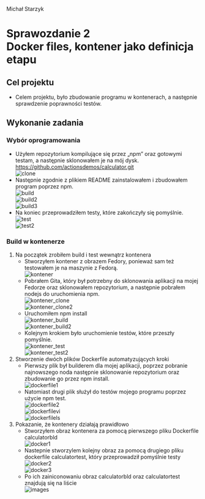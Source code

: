 Michał Starzyk
# Sprawozdanie 2 <br> Docker files, kontener jako definicja etapu

## Cel projektu
* Celem projektu, było zbudowanie programu w kontenerach, a następnie sprawdzenie poprawności testów. 

## Wykonanie zadania
### Wybór oprogramowania
* Użyłem repozytorium kompilujące się przez „npm” oraz gotowymi testam, a następnie sklonowałem je na mój dysk. https://github.com/actionsdemos/calculator.git
<br> ![clone](clone.png)
* Następnie zgodnie z plikiem README zainstalowałem i zbudowałem program poprzez npm.
<br> ![build](build.png)
<br> ![build2](build2.png)
<br> ![build3](build3.png)
*  Na koniec przeprowadziłem testy, które zakończyły się pomyślnie.
<br> ![test](test.png)
<br> ![test2](test2.png)
### Build w kontenerze
1. Na początek zrobiłem build i test wewnątrz kontenera
   * Stworzyłem kontener z obrazem Fedory, ponieważ sam też testowałem je na maszynie z Fedorą.
  <br> ![kontener](kontener.png)
   * Pobrałem Gita, który był potrzebny do sklonowania aplikacji na mojej Fedorze oraz sklonowałem repozytorium, a następnie pobrałem nodejs do uruchomienia npm.
  <br> ![kontener_clone](kontener_clone.png)
<br> ![kontener_clone2](kontener_clone2.png)
   * Uruchomiłem npm install
  <br> ![kontener_build](kontener_build.png)
<br> ![kontener_build2](kontener_build2.png)
   * Kolejnym krokiem było uruchomienie testów, które przeszły pomyślnie.
<br> ![kontener_test](kontener_test.png)
<br> ![kontener_test2](kontener_test2.png)
2. Stworzenie dwóch plików Dockerfile automatyzujących kroki
    * Pierwszy plik był builderem dla mojej aplikacji, poprzez pobranie najnowszego noda następnie sklonowanie repozytorium oraz zbudowanie go przez npm install.
  <br> ![dockerfile1](dockerfile1.png)
    * Natomiast drugi plik służył do testów mojego programu poprzez użycie npm test.
      <br> ![dockerfile2](test2.png)
      <br> ![dockerfilevi](test2.png)
      <br> ![dockerfilels](test2.png)
3. Pokazanie, że kontenery działają prawidłowo
   * Stworzyłem obraz kontenera za pomocą pierwszego pliku Dockerfile calculatorbld
     <br> ![docker1](docker1.png)
   * Nastepnie stworzylem kolejny obraz za pomocą drugiego pliku dockerfile calculatortest, który przeprowadził pomyślnie testy
  <br> ![docker2](docker2.png)
<br> ![docker3](docker3.png)
   * Po ich zainiconowaniu obraz calculatorbld oraz calculatortest znajdują się na liście 
<br> ![images](images.png)

